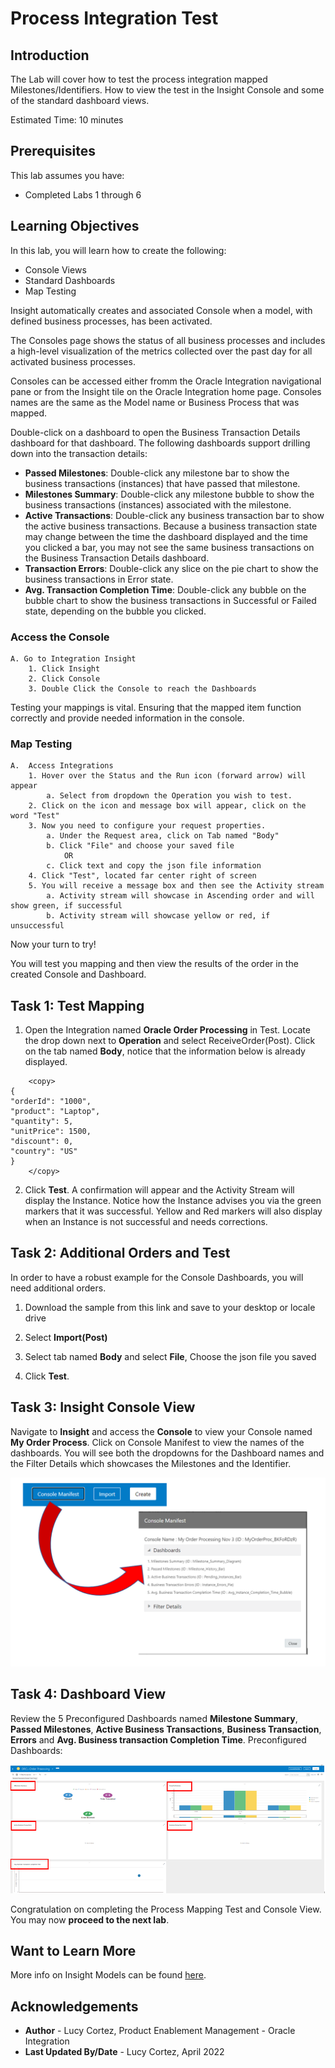 # Process Integration Test

## Introduction

The Lab will cover how to test the process integration mapped Milestones/Identifiers. How to view the test in the Insight Console and some of the standard dashboard views.

Estimated Time: 10 minutes

## Prerequisites

This lab assumes you have:

- Completed Labs 1 through 6

## Learning Objectives

In this lab, you will learn how to create the following:

- Console Views
- Standard Dashboards
- Map Testing

Insight automatically creates and associated Console when a model, with defined business processes, has been activated.

The Consoles page shows the status of all business processes and includes a high-level visualization of the metrics collected over the past day for all activated business processes.

Consoles can be accessed either fromm the Oracle Integration navigational pane or from the Insight tile on the Oracle Integration home page. Consoles names are the same as the Model name or Business Process that was mapped.

Double-click on a dashboard to open the Business Transaction Details dashboard for that dashboard. The following dashboards support drilling down into the transaction details:

- **Passed Milestones**: Double-click any milestone bar to show the business transactions (instances) that have passed that milestone.
- **Milestones Summary**: Double-click any milestone bubble to show the business transactions (instances) associated with the milestone.
- **Active Transactions**: Double-click any business transaction bar to show the active business transactions. Because a business transaction state may change between the time the dashboard displayed and the time you clicked a bar, you may not see the same business transactions on the Business Transaction Details dashboard.
- **Transaction Errors**: Double-click any slice on the pie chart to show the business transactions in Error state.
- **Avg. Transaction Completion Time**: Double-click any bubble on the bubble chart to show the business transactions in Successful or Failed state, depending on the bubble you clicked.

### Access the Console

    A. Go to Integration Insight    
        1. Click Insight
        2. Click Console
        3. Double Click the Console to reach the Dashboards
Testing your mappings is vital. Ensuring that the mapped item function correctly and provide needed information in the console.  

### Map Testing

    A.  Access Integrations  
        1. Hover over the Status and the Run icon (forward arrow) will appear
            a. Select from dropdown the Operation you wish to test. 
        2. Click on the icon and message box will appear, click on the word "Test"
        3. Now you need to configure your request properties.
            a. Under the Request area, click on Tab named "Body" 
            b. Click "File" and choose your saved file 
                OR 
            c. Click text and copy the json file information
        4. Click "Test", located far center right of screen
        5. You will receive a message box and then see the Activity stream 
            a. Activity stream will showcase in Ascending order and will show green, if successful
            b. Activity stream will showcase yellow or red, if unsuccessful

Now your turn to try!

 You will test you mapping and then view the results of the order in the created Console and Dashboard.

## Task 1: Test Mapping

1. Open the Integration named **Oracle Order Processing** in Test. Locate the drop down next to **Operation** and select ReceiveOrder(Post). Click on the tab named **Body**, notice that the information below is already displayed.

```
    <copy>
{  
"orderId": "1000",  
"product": "Laptop", 
"quantity": 5, 
"unitPrice": 1500,  
"discount": 0,  
"country": "US"  
} 
    </copy>
```

2. Click **Test**.  A confirmation will appear and the Activity Stream will display the Instance.
Notice how the Instance advises you via the green markers that it was successful. Yellow and Red markers will also display when an Instance is not successful and needs corrections.

## Task 2: Additional Orders and Test  

In order to have a robust example for the Console Dashboards, you will need additional orders. 

1. Download the sample from this link and save to your desktop or locale drive

2. Select **Import(Post)**

3. Select tab named **Body** and select **File**, Choose the json file you saved

4. Click **Test**. 

## Task 3: Insight Console View

Navigate to **Insight** and access the **Console** to view your Console named **My Order Process**. Click on Console Manifest to view the names of the dashboards. You will see both the dropdowns for the Dashboard names and the Filter Details which showcases the Milestones and the Identifier.

![Console Manifest](./images/consolemanifest.png " ")

## Task 4: Dashboard View

Review the 5 Preconfigured Dashboards named **Milestone Summary**, **Passed Milestones**, **Active Business Transactions**, **Business Transaction**, **Errors** and **Avg. Business transaction Completion Time**.
Preconfigured Dashboards:

![Dashboard](./images/sampledashboard.png " ")

Congratulation on completing the Process Mapping Test and Console View.
You may now **proceed to the next lab**.

## Want to Learn More

More info on Insight Models can be found [here](https://docs.oracle.com/en/cloud/paas/integration-cloud/user-int-insight-oci/work-models-integration-insight.html).

## Acknowledgements

- **Author** - Lucy Cortez, Product Enablement Management - Oracle Integration
- **Last Updated By/Date** - Lucy Cortez, April 2022
